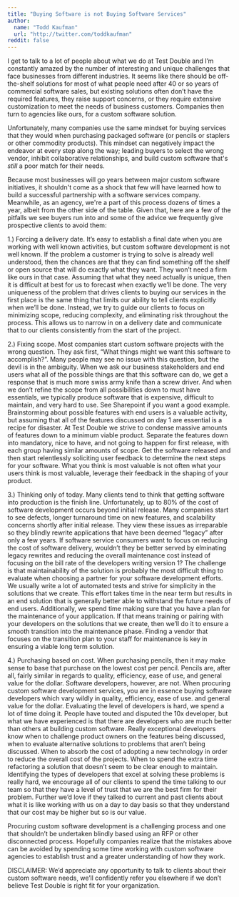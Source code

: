 ```yaml
---
title: "Buying Software is not Buying Software Services"
author:
  name: "Todd Kaufman"
  url: "http://twitter.com/toddkaufman"
reddit: false
---
```


I get to talk to a lot of people about what we do at Test Double and I’m constantly amazed by the number of interesting and unique challenges that face businesses from different industries. It seems like there should be off-the-shelf solutions for most of what people need after 40 or so years of commercial software sales, but existing solutions often don’t have the required features, they raise support concerns, or they require extensive customization to meet the needs of business customers. Companies then turn to agencies like ours, for a custom software solution.

Unfortunately, many companies use the same mindset for buying services that they would when purchasing packaged software (or pencils or staplers or other commodity products). This mindset can negatively impact the endeavor at every step along the way; leading buyers to select the wrong vendor, inhibit collaborative relationships, and build custom software that's _still_ a poor match for their needs. 

Because most businesses will go years between major custom software initiatives, it shouldn't come as a shock that few will have learned how to build a successful partnership with a software services company. Meanwhile, as an agency, we're a part of this process dozens of times a year, albeit from the other side of the table. Given that, here are a few of the pitfalls we see buyers run into and some of the advice we frequently give prospective clients to avoid them:

1.) Forcing a delivery date. It’s easy to establish a final date when you are working with well known activities, but custom software development is not well known. If the problem a customer is trying to solve is already well understood, then the chances are that they can find something off the shelf or open source that will do exactly what they want. They won’t need a firm like ours in that case. Assuming that what they need actually is unique, then it is difficult at best for us to forecast when exactly we’ll be done. The very uniqueness of the problem that drives clients to buying our services in the first place is the same thing that limits our ability to tell clients explicitly when we’ll be done. Instead, we try to guide our clients to focus on minimizing scope, reducing complexity, and eliminating risk throughout the process. This allows us to narrow in on a delivery date and communicate that to our clients consistently from the start of the project.

2.) Fixing scope. Most companies start custom software projects with the wrong question. They ask first, “What things might we want this software to accomplish?”. Many people may see no issue with this question, but the devil is in the ambiguity. When we ask our business stakeholders and end users what all of the possible things are that this software can do, we get a response that is much more swiss army knife than a screw driver. And when we don’t refine the scope from all possibilities down to must have essentials, we typically produce software that is expensive, difficult to maintain, and very hard to use. See Sharepoint if you want a good example. Brainstorming about possible features with end users is a valuable activity, but assuming that all of the features discussed on day 1 are essential is a recipe for disaster. At Test Double we strive to condense massive amounts of features down to a minimum viable product. Separate the features down into mandatory, nice to have, and not going to happen for first release, with each group having similar amounts of scope. Get the software released and then start relentlessly soliciting user feedback to determine the next steps for your software. What you think is most valuable is not often what your users think is most valuable, leverage their feedback in the shaping of your product.

3.) Thinking only of today. Many clients tend to think that getting software into production is the finish line. Unfortunately, up to 80% of the cost of software development occurs beyond initial release. Many companies start to see defects, longer turnaround time on new features, and scalability concerns shortly after initial release. They view these issues as irreparable so they blindly rewrite applications that have been deemed “legacy” after only a few years. If software service consumers want to focus on reducing the cost of software delivery, wouldn’t they be better served  by elminating legacy rewrites and reducing the overall maintenance cost instead of focusing on the bill rate of the developers writing version 1? The challenge is that maintainability of the solution is probably the most difficult thing to evaluate when choosing a partner for your software development efforts. We usually write a lot of automated tests and strive for simplicity in the solutions that we create. This effort takes time in the near term but results in an end solution that is generally better able to withstand the future needs of end users. Additionally, we spend time making sure that you have a plan for the maintenance of your application. If that means training or pairing with your developers on the solutions that we create, then we’ll do it to ensure a smooth transition into the maintenance phase. Finding a vendor that focuses on the transition plan to your staff for maintenance is key in ensuring a viable long term solution.

4.) Purchasing based on cost. When purchasing pencils, then it may make sense to base that purchase on the lowest cost per pencil. Pencils are, after all, fairly similar in regards to quality, efficiency, ease of use, and general value for the dollar. Software developers, however, are not. When procuring custom software development services, you are in essence buying software developers which vary wildly in quality, efficiency, ease of use. and general value for the dollar. Evaluating the level of developers is hard, we spend a lot of time doing it. People have touted and disputed the 10x developer, but what we have experienced is that there are developers who are much better than others at building custom software. Really exceptional developers know when to challenge product owners on the features being discussed, when to evaluate alternative solutions to problems that aren’t being discussed. When to absorb the cost of adopting a new technology in order to reduce the overall cost of the projects. When to spend the extra time refactoring a solution that doesn’t seem to be clear enough to maintain. Identifying the types of developers that excel at solving these problems is really hard, we encourage all of our clients to spend the time talking to our team so that they have a level of trust that we are the best firm for their problem. Further we’d love if they talked to current and past clients about what it is like working with us on a day to day basis so that they understand that our cost may be higher but so is our value.

Procuring custom software development is a challenging process and one that shouldn’t be undertaken blindly based using an RFP or other disconnected process. Hopefully companies realize that the mistakes above can be avoided by spending some time working with custom software agencies to establish trust and a greater understanding of how they work.

DISCLAIMER: We’d appreciate any opportunity to talk to clients about their custom software needs, we’ll confidently refer you elsewhere if we don’t believe Test Double is right fit for your organization.